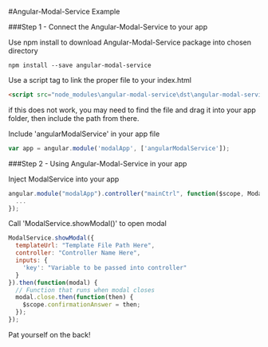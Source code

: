 #Angular-Modal-Service Example

###Step 1 - Connect the Angular-Modal-Service to your app

Use npm install to download Angular-Modal-Service package into chosen directory
```
npm install --save angular-modal-service
```

Use a script tag to link the proper file to your index.html
```html
<script src="node_modules\angular-modal-service\dst\angular-modal-service.min.js"></script>
```
if this does not work, you may need to find the file and drag it into your app folder, then include the path from there.

Include 'angularModalService' in your app file
```javascript
var app = angular.module('modalApp', ['angularModalService']);
```

###Step 2 - Using Angular-Modal-Service in your app

Inject ModalService into your app
```javascript
angular.module("modalApp").controller("mainCtrl", function($scope, ModalService) {
  ...
});
```

Call 'ModalService.showModal()' to open modal
```javascript
ModalService.showModal({
  templateUrl: "Template File Path Here",
  controller: "Controller Name Here",
  inputs: {
    'key': "Variable to be passed into controller"
  }
}).then(function(modal) {
  // Function that runs when modal closes
  modal.close.then(function(then) {
    $scope.confirmationAnswer = then;
  });
});
```

Pat yourself on the back!
